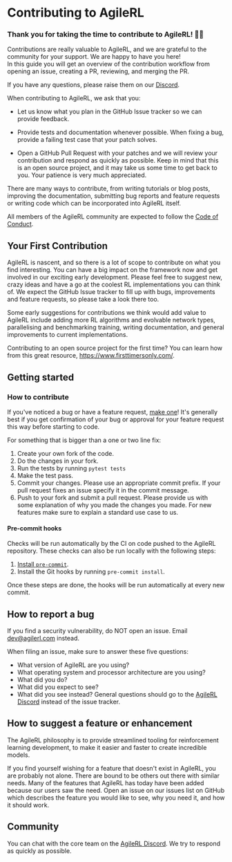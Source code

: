 # Contributing to AgileRL

### Thank you for taking the time to contribute to AgileRL! 🤖🎉

Contributions are really valuable to AgileRL, and we are grateful to the community for your support. We are happy to have you here!<br>
In this guide you will get an overview of the contribution workflow from opening an issue, creating a PR, reviewing, and merging the PR.

If you have any questions, please raise them on our [Discord](https://discord.gg/eB8HyTA2ux).

When contributing to AgileRL, we ask that you:

- Let us know what you plan in the GitHub Issue tracker so we can provide feedback.

- Provide tests and documentation whenever possible. When fixing a bug, provide a failing test case that your patch solves.

- Open a GitHub Pull Request with your patches and we will review your contribution and respond as quickly as possible. Keep in mind that this is an open source project, and it may take us some time to get back to you. Your patience is very much appreciated.

There are many ways to contribute, from writing tutorials or blog posts, improving the documentation, submitting bug reports and feature requests or writing code which can be incorporated into AgileRL itself.

All members of the AgileRL community are expected to follow the [Code of Conduct](https://github.com/AgileRL/AgileRL/blob/main/CODE_OF_CONDUCT.md).

## Your First Contribution
AgileRL is nascent, and so there is a lot of scope to contribute on what you find interesting. You can have a big impact on the framework now and get involved in our exciting early development.
Please feel free to suggest new, crazy ideas and have a go at the coolest RL implementations you can think of.
We expect the GitHub Issue tracker to fill up with bugs, improvements and feature requests, so please take a look there too.

Some early suggestions for contributions we think would add value to AgileRL include adding more RL algorithms and evolvable network types, parallelising and benchmarking training, writing documentation, and general improvements to current implementations.

Contributing to an open source project for the first time? You can learn how from this great resource, https://www.firsttimersonly.com/.

## Getting started
### How to contribute
If you've noticed a bug or have a feature request, [make one](https://github.com/agilerl/agilerl/issues/new)! It's generally best if you get confirmation of your bug or approval for your feature request this way before starting to code.

For something that is bigger than a one or two line fix:

1. Create your own fork of the code.
2. Do the changes in your fork.
4. Run the tests by running `pytest tests`
5. Make the test pass.
6. Commit your changes. Please use an appropriate commit prefix. If your pull request fixes an issue specify it in the commit message.
7. Push to your fork and submit a pull request. Please provide us with some explanation of why you made the changes you made. For new features make sure to explain a standard use case to us.

#### Pre-commit hooks
Checks will be run automatically by the CI on code pushed to the AgileRL repository. These checks can also be run locally with the following steps:

1) [Install `pre-commit`](https://pre-commit.com/#install).
2) Install the Git hooks by running `pre-commit install`.

Once these steps are done, the hooks will be run automatically at every new commit.

## How to report a bug
If you find a security vulnerability, do NOT open an issue. Email dev@agilerl.com instead.

When filing an issue, make sure to answer these five questions:

- What version of AgileRL are you using?
- What operating system and processor architecture are you using?
- What did you do?
- What did you expect to see?
- What did you see instead? General questions should go to the [AgileRL Discord](https://discord.gg/eB8HyTA2ux) instead of the issue tracker.

## How to suggest a feature or enhancement
The AgileRL philosophy is to provide streamlined tooling for reinforcement learning development, to make it easier and faster to create incredible models.

If you find yourself wishing for a feature that doesn't exist in AgileRL, you are probably not alone. There are bound to be others out there with similar needs. Many of the features that AgileRL has today have been added because our users saw the need. Open an issue on our issues list on GitHub which describes the feature you would like to see, why you need it, and how it should work.

## Community
You can chat with the core team on the [AgileRL Discord](https://discord.gg/eB8HyTA2ux). We try to respond as quickly as possible.
